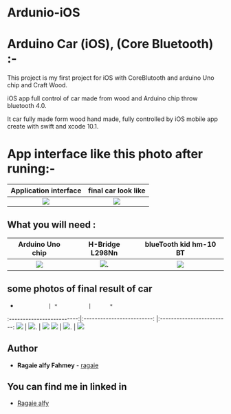 # Ardunio-iOS


# Arduino Car (iOS), (Core Bluetooth) :-
This project is my first project for iOS with CoreBlutooth and arduino Uno chip and Craft Wood.

iOS app full control of car made from wood and Arduino chip throw bluetooth 4.0. 

It car fully made form wood hand made, fully controlled by iOS mobile app create with swift and xcode 10.1. 
# App interface like this photo after runing:-
Application interface          |      final car look like 
:-------------------------:|:-------------------------: 
![](https://github.com/ragaie/Ardunio-iOS/blob/master/TestPeripheral/screen%20shot%20/Simulator%20Screen%20Shot%20-%20iPhone%20Xʀ%20-%202019-11-02%20at%2021.44.01.png)  |![]( https://github.com/ragaie/Ardunio-iOS/blob/master/TestPeripheral/screen%20shot/IMG_2551.jpg)

## What you will need :



Arduino Uno chip             |  H-Bridge L298Nn           |      blueTooth kid hm-10 BT
:-------------------------:|:-------------------------:   |:-------------------------:
![](https://github.com/ragaie/Ardunio-iOS/blob/master/TestPeripheral/screen%20shot%20/Arduino%20Uno.jpg) |  ![](https://github.com/ragaie/Ardunio-iOS/blob/master/TestPeripheral/screen%20shot%20/H-Bridge%20L298N.jpg). |  ![](https://github.com/ragaie/Ardunio-iOS/blob/master/TestPeripheral/screen%20shot%20/hm-10%20BT.jpg)



##  some photos of final result of car 
*               | *          |      *

:-------------------------:|:-------------------------:  |:-------------------------:
![](https://github.com/ragaie/Ardunio-iOS/blob/master/TestPeripheral/screen%20shot/IMG_2537.jpg)  |  ![](https://github.com/ragaie/Ardunio-iOS/blob/master/TestPeripheral/screen%20shot/IMG_2544.jpg). |  ![](https://github.com/ragaie/Ardunio-iOS/blob/master/TestPeripheral/screen%20shot/IMG_2547.jpg)
![](https://github.com/ragaie/Ardunio-iOS/blob/master/TestPeripheral/screen%20shot/IMG_2557.jpg)  |  ![](https://github.com/ragaie/Ardunio-iOS/blob/master/TestPeripheral/screen%20shot/IMG_2565.jpg). |  ![](https://github.com/ragaie/Ardunio-iOS/blob/master/TestPeripheral/screen%20shot/IMG_2570.jpg)


## Author

* **Ragaie alfy Fahmey**  - [ragaie](https://github.com/ragaie)

## You can find me in linked in 
- [Ragaie alfy](www.linkedin.com/in/ragaie-alfy)
